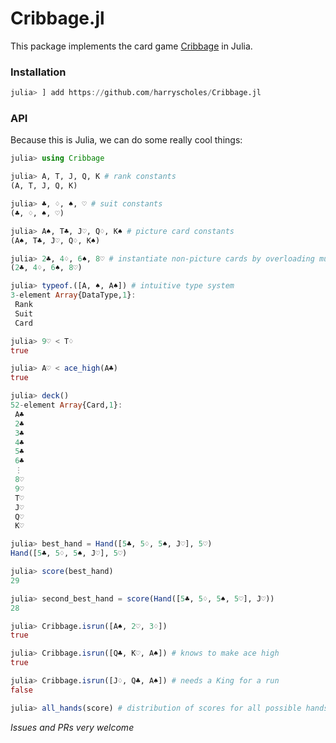 # Cribbage.jl

This package implements the card game [Cribbage](https://en.wikipedia.org/wiki/Cribbage) in Julia.

### Installation

```julia
julia> ] add https://github.com/harryscholes/Cribbage.jl


```

### API

Because this is Julia, we can do some really cool things:

```julia
julia> using Cribbage

julia> A, T, J, Q, K # rank constants
(A, T, J, Q, K)

julia> ♣, ♢, ♠, ♡ # suit constants
(♣, ♢, ♠, ♡)

julia> A♠, T♣, J♡, Q♢, K♠ # picture card constants
(A♠, T♣, J♡, Q♢, K♠)

julia> 2♣, 4♢, 6♠, 8♡ # instantiate non-picture cards by overloading multiplication of `Int` and `Suit`
(2♣, 4♢, 6♠, 8♡)

julia> typeof.([A, ♠, A♠]) # intuitive type system
3-element Array{DataType,1}:
 Rank
 Suit
 Card

julia> 9♡ < T♢
true

julia> A♡ < ace_high(A♣)
true

julia> deck()
52-element Array{Card,1}:
 A♣
 2♣
 3♣
 4♣
 5♣
 6♣
 ⋮
 8♡
 9♡
 T♡
 J♡
 Q♡
 K♡

julia> best_hand = Hand([5♣, 5♢, 5♠, J♡], 5♡)
Hand([5♣, 5♢, 5♠, J♡], 5♡)

julia> score(best_hand)
29

julia> second_best_hand = score(Hand([5♣, 5♢, 5♠, 5♡], J♡))
28

julia> Cribbage.isrun([A♠, 2♡, 3♢])
true

julia> Cribbage.isrun([Q♣, K♡, A♠]) # knows to make ace high
true

julia> Cribbage.isrun([J♢, Q♣, A♠]) # needs a King for a run
false

julia> all_hands(score) # distribution of scores for all possible hands. NB expensive


```

_Issues and PRs very welcome_
